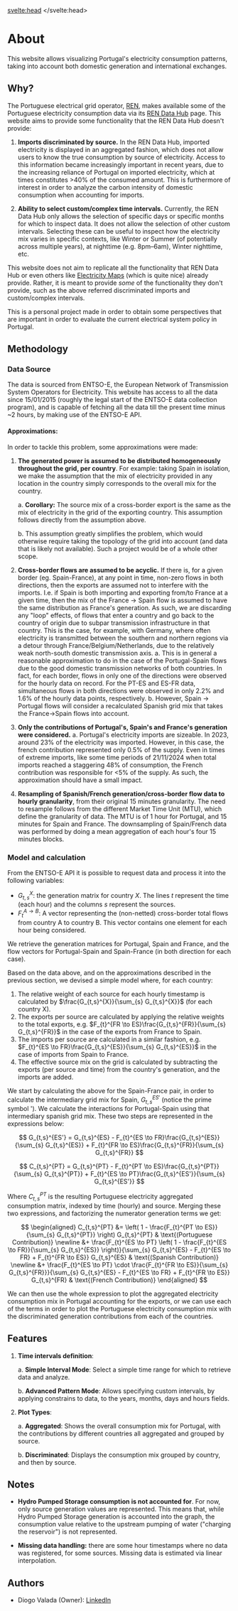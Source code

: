 <svelte:head>
	<!-- <link rel="stylesheet" href="https://cdn.jsdelivr.net/npm/katex@0.16.22/dist/katex.min.css" integrity="sha384-5TcZemv2l/9On385z///+d7MSYlvIEw9FuZTIdZ14vJLqWphw7e7ZPuOiCHJcFCP" crossorigin="anonymous" /> -->
	<link rel="stylesheet" href="/css/katex.min.css" />
</svelte:head>

# About

This website allows visualizing Portugal's electricity consumption patterns, taking into account both domestic generation and international exchanges.

## Why?
The Portuguese electrical grid operator, [REN](https://ren.pt/), makes available some of the Portuguese electricity consumption data via its [REN Data Hub](https://datahub.ren.pt/) page. This website aims to provide some functionality that the REN Data Hub doesn't provide:

1. **Imports discriminated by source.** In the REN Data Hub, imported electricity is displayed in an aggregated fashion, which does not allow users to know the true consumption by source of electricity. Access to this information became increasingly important in recent years, due to the increasing reliance of Portugal on imported electricity, which at times constitutes >40% of the consumed amount. This is furthermore of interest in order to analyze the carbon intensity of domestic consumption when accounting for imports.

2. **Ability to select custom/complex time intervals.** Currently, the REN Data Hub only allows the selection of specific days or specific months for which to inspect data. It does not allow the selection of other custom intervals. Selecting these can be useful to inspect how the electricity mix varies in specific contexts, like Winter or Summer (of potentially across multiple years), at nighttime (e.g. 8pm–6am), Winter nighttime, etc.

This website does not aim to replicate all the functionality that REN Data Hub or even others like [Electricity Maps](https://app.electricitymaps.com/) (which is quite nice) already provide. Rather, it is meant to provide *some* of the functionality they don't provide, such as the above referred discriminated imports and custom/complex intervals.

This is a personal project made in order to obtain some perspectives that are important in order to evaluate the current electrical system policy in Portugal. 

## Methodology

### Data Source
The data is sourced from ENTSO-E, the European Network of Transmission System Operators for Electricity. This website has access to all the data since 15/01/2015 (roughly the legal start of the ENTSO-E data collection program), and is capable of fetching all the data till the present time minus ~2 hours, by making use of the ENTSO-E API.


#### Approximations:

In order to tackle this problem, some approximations were made:

1. **The generated power is assumed to be distributed homogeneously throughout the grid, per country**. For example: taking Spain in isolation, we make the assumption that the mix of electricity provided in any location in the country simply corresponds to the overall mix for the country.

   a. **Corollary:** The source mix of a cross-border export is the same as the mix of electricity in the grid of the exporting country. This assumption follows directly from the assumption above.
   
   b. This assumption greatly simplifies the problem, which would otherwise require taking the topology of the grid into account (and data that is likely not available). Such a project would be of a whole other scope. 


2. **Cross-border flows are assumed to be acyclic.** If there is, for a given border (eg. Spain-France), at any point in time, non-zero flows in both directions, then the exports are assumed not to interfere with the imports. I.e. if Spain is both importing and exporting from/to France at a given time, then the mix of the France $\to$ Spain flow is assumed to have the same distribution as France's generation. As such, we are discarding any "loop" effects, of flows that enter a country and go back to the country of origin due to subpar transmission infrastructure in that country. This is the case, for example, with Germany, where often electricity is transmitted between the southern and northern regions via a detour through France/Belgium/Netherlands, due to the relatively weak north-south domestic transmission axis.
   a. This is in general a reasonable approximation to do in the case of the Portugal-Spain flows due to the good domestic transmission networks of both countries. In fact, for each border, flows in only one of the directions were observed for the hourly data on record. For the PT-ES and ES-FR data, simultaneous flows in both directions were observed in only 2.2% and 1.6% of the hourly data points, respectively.
   b.  However, Spain $\to$ Portugal flows will consider a recalculated Spanish grid mix that takes the France$\to$Spain flows into account.

3. **Only the contributions of Portugal's, Spain's and France's generation were considered.**
   a. Portugal's electricity imports are sizeable. In 2023, around 23% of the electricity was imported. However, in this case, the french contribution represented only 0.5% of the supply. Even in times of extreme imports, like some time periods of 21/11/2024 when total imports reached a staggering 48% of consumption, the French contribution was responsible for &lt;5% of the supply. As such, the approximation should have a small impact.  

4. **Resampling of Spanish/French generation/cross-border flow data to hourly granularity**, from their original 15 minutes granularity. The need to resample follows from the different Market Time Unit (MTU), which define the granularity of data. The MTU is of 1 hour for Portugal, and 15 minutes for Spain and France. The downsampling of Spain/French data was performed by doing a mean aggregation of each hour's four 15 minutes blocks.

### Model and calculation

From the ENTSO-E API it is possible to request data and process it into the following variables:

- $G_{t,s}^{X}$: the generation matrix for country $X$. The lines $t$ represent the time (each hour) and the columns $s$ represent the sources. 
- $F_t^{A \to B}$: A vector representing the (non-netted) cross-border total flows from country A to country B. This vector contains one element for each hour being considered.

We retrieve the generation matrices for Portugal, Spain and France, and the flow vectors for Portugal-Spain and Spain-France (in both direction for each case).

Based on the data above, and on the approximations described in the previous section, we devised a simple model where, for each country:

1. The relative weight of each source for each hourly timestamp is calculated by $\frac{G_{t,s}^{X}}{\sum_{s} G_{t,s}^{X}}$ (for each country X). 
2. The exports per source are calculated by applying the relative weights to the total exports, e.g. $F_{t}^{FR \to ES}\frac{G_{t,s}^{FR}}{\sum_{s} G_{t,s}^{FR}}$ in the case of the exports from France to Spain.
3. The imports per source are calculated in a similar fashion, e.g. $F_{t}^{ES \to FR}\frac{G_{t,s}^{ES}}{\sum_{s} G_{t,s}^{ES}}$ in the case of imports from Spain to France.
3. The effective source mix on the grid is calculated by subtracting the exports (per source and time) from the country's generation, and the imports are added.

We start by calculating the above for the Spain-France pair, in order to calculate the intermediary grid mix for Spain, $G_{t,s}^{ES'}$ (notice the prime symbol '). We calculate the interactions for Portugal-Spain using that intermediary spanish grid mix. These two steps are represented in the expressions below:

$$
G_{t,s}^{ES'} = G_{t,s}^{ES} - F_{t}^{ES \to FR}\frac{G_{t,s}^{ES}}{\sum_{s} G_{t,s}^{ES}} + F_{t}^{FR \to ES}\frac{G_{t,s}^{FR}}{\sum_{s} G_{t,s}^{FR}}
$$

$$
C_{t,s}^{PT} = G_{t,s}^{PT} - F_{t}^{PT \to ES}\frac{G_{t,s}^{PT}}{\sum_{s} G_{t,s}^{PT}} + F_{t}^{ES \to PT}\frac{G_{t,s}^{ES'}}{\sum_{s} G_{t,s}^{ES'}}
$$

Where $C_{t,s}^{PT}$ is the resulting Portuguese electricity aggregated consumption matrix, indexed by time (hourly) and source. Merging these two expressions, and factorizing the numerator generation terms we get:

$$
\begin{aligned}
C_{t,s}^{PT} &= \left( 1 - \frac{F_{t}^{PT \to ES}}{\sum_{s} G_{t,s}^{PT}} \right) G_{t,s}^{PT} & \text{(Portuguese Contribution)} \newline
   &+ \frac{F_{t}^{ES \to PT} \left( 1 - \frac{F_{t}^{ES \to FR}}{\sum_{s} G_{t,s}^{ES}} \right)}{\sum_{s} G_{t,s}^{ES} - F_{t}^{ES \to FR} + F_{t}^{FR \to ES}} G_{t,s}^{ES} & \text{(Spanish Contribution)} \newline
   &+ \frac{F_{t}^{ES \to PT} \cdot \frac{F_{t}^{FR \to ES}}{\sum_{s} G_{t,s}^{FR}}}{\sum_{s} G_{t,s}^{ES} - F_{t}^{ES \to FR} + F_{t}^{FR \to ES}} G_{t,s}^{FR} & \text{(French Contribution)}
\end{aligned}
$$

We can then use the whole expression to plot the aggregated electricity consumption mix in Portugal accounting for the exports, or we can use each of the terms in order to plot the Portuguese electricity consumption mix with the discriminated generation contributions from each of the countries. 


## Features

1. **Time intervals definition**:

   a. **Simple Interval Mode**: Select a simple time range for which to retrieve data and analyze.
   
   b. **Advanced Pattern Mode**: Allows specifying custom intervals, by applying constrains to data, to the years, months, days and hours fields.

2. **Plot Types**:

   a. **Aggregated**: Shows the overall consumption mix for Portugal, with the contributions by different countries all aggregated and grouped by source.
   
   b. **Discriminated**: Displays the consumption mix grouped by country, and then by source. 


## Notes

- **Hydro Pumped Storage consumption is not accounted for**. For now, only source generation values are represented. This means that, while Hydro Pumped Storage generation is accounted into the graph, the consumption value relative to the upstream pumping of water ("charging the reservoir") is not represented.

- **Missing data handling:** there are some hour timestamps where no data was registered, for some 
sources. Missing data is estimated via linear interpolation.


## Authors

- Diogo Valada (Owner): [LinkedIn](https://www.linkedin.com/in/diogovalada/)
